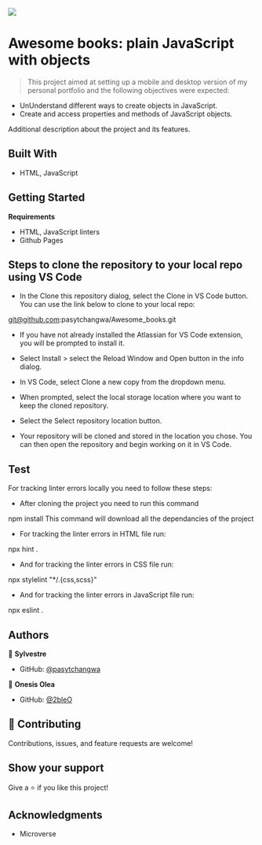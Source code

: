 ![](https://img.shields.io/badge/Microverse-blueviolet)


# Awesome books: plain JavaScript with objects

> This project aimed at setting up a mobile and desktop version of my personal portfolio and the following objectives were expected:

- UnUnderstand different ways to create objects in JavaScript.
- Create and access properties and methods of JavaScript objects.

Additional description about the project and its features.

## Built With

- HTML, JavaScript

## Getting Started

**Requirements**

- HTML, JavaScript linters
- Github Pages

## Steps to clone the repository to your local repo using VS Code

- In the Clone this repository dialog, select the Clone in VS Code button. You can use the link below to clone to your local repo:

git@github.com:pasytchangwa/Awesome_books.git

- If you have not already installed the Atlassian for VS Code extension, you will be prompted to install it. 
- Select Install > select the Reload Window and Open button in the info dialog.

- In VS Code, select Clone a new copy from the dropdown menu.

- When prompted, select the local storage location where you want to keep the cloned repository. 

- Select the Select repository location button.

- Your repository will be cloned and stored in the location you chose. You can then open the repository and begin working on it in VS Code.

## Test

For tracking linter errors locally you need to follow these steps:

- After cloning the project you need to run this command

npm install This command will download all the dependancies of the project

- For tracking the linter errors in HTML file run:

npx hint .

- And for tracking the linter errors in CSS file run:

npx stylelint "*/.{css,scss}"

- And for tracking the linter errors in JavaScript file run:

npx eslint .


## Authors

👤 **Sylvestre**

- GitHub: [@pasytchangwa ](https://github.com/pasytchangwa)


👤 **Onesis Olea**

- GitHub: [@2bleO](https://github.com/2bleO)


## 🤝 Contributing

Contributions, issues, and feature requests are welcome!

## Show your support

Give a ⭐️ if you like this project!

## Acknowledgments

- Microverse
